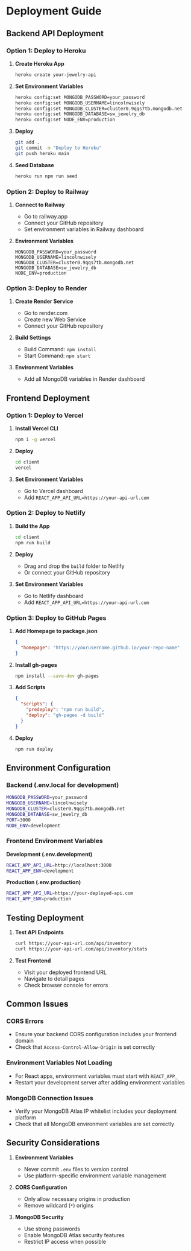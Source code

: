 # Deployment Guide

## Backend API Deployment

### Option 1: Deploy to Heroku

1. **Create Heroku App**
   ```bash
   heroku create your-jewelry-api
   ```

2. **Set Environment Variables**
   ```bash
   heroku config:set MONGODB_PASSWORD=your_password
   heroku config:set MONGODB_USERNAME=lincolnwisely
   heroku config:set MONGODB_CLUSTER=cluster0.9qqs7tb.mongodb.net
   heroku config:set MONGODB_DATABASE=sw_jewelry_db
   heroku config:set NODE_ENV=production
   ```

3. **Deploy**
   ```bash
   git add .
   git commit -m "Deploy to Heroku"
   git push heroku main
   ```

4. **Seed Database**
   ```bash
   heroku run npm run seed
   ```

### Option 2: Deploy to Railway

1. **Connect to Railway**
   - Go to railway.app
   - Connect your GitHub repository
   - Set environment variables in Railway dashboard

2. **Environment Variables**
   ```
   MONGODB_PASSWORD=your_password
   MONGODB_USERNAME=lincolnwisely
   MONGODB_CLUSTER=cluster0.9qqs7tb.mongodb.net
   MONGODB_DATABASE=sw_jewelry_db
   NODE_ENV=production
   ```

### Option 3: Deploy to Render

1. **Create Render Service**
   - Go to render.com
   - Create new Web Service
   - Connect your GitHub repository

2. **Build Settings**
   - Build Command: `npm install`
   - Start Command: `npm start`

3. **Environment Variables**
   - Add all MongoDB variables in Render dashboard

## Frontend Deployment

### Option 1: Deploy to Vercel

1. **Install Vercel CLI**
   ```bash
   npm i -g vercel
   ```

2. **Deploy**
   ```bash
   cd client
   vercel
   ```

3. **Set Environment Variables**
   - Go to Vercel dashboard
   - Add `REACT_APP_API_URL=https://your-api-url.com`

### Option 2: Deploy to Netlify

1. **Build the App**
   ```bash
   cd client
   npm run build
   ```

2. **Deploy**
   - Drag and drop the `build` folder to Netlify
   - Or connect your GitHub repository

3. **Set Environment Variables**
   - Go to Netlify dashboard
   - Add `REACT_APP_API_URL=https://your-api-url.com`

### Option 3: Deploy to GitHub Pages

1. **Add Homepage to package.json**
   ```json
   {
     "homepage": "https://yourusername.github.io/your-repo-name"
   }
   ```

2. **Install gh-pages**
   ```bash
   npm install --save-dev gh-pages
   ```

3. **Add Scripts**
   ```json
   {
     "scripts": {
       "predeploy": "npm run build",
       "deploy": "gh-pages -d build"
     }
   }
   ```

4. **Deploy**
   ```bash
   npm run deploy
   ```

## Environment Configuration

### Backend (.env.local for development)
```bash
MONGODB_PASSWORD=your_password
MONGODB_USERNAME=lincolnwisely
MONGODB_CLUSTER=cluster0.9qqs7tb.mongodb.net
MONGODB_DATABASE=sw_jewelry_db
PORT=3000
NODE_ENV=development
```

### Frontend Environment Variables

**Development (.env.development)**
```bash
REACT_APP_API_URL=http://localhost:3000
REACT_APP_ENV=development
```

**Production (.env.production)**
```bash
REACT_APP_API_URL=https://your-deployed-api.com
REACT_APP_ENV=production
```

## Testing Deployment

1. **Test API Endpoints**
   ```bash
   curl https://your-api-url.com/api/inventory
   curl https://your-api-url.com/api/inventory/stats
   ```

2. **Test Frontend**
   - Visit your deployed frontend URL
   - Navigate to detail pages
   - Check browser console for errors

## Common Issues

### CORS Errors
- Ensure your backend CORS configuration includes your frontend domain
- Check that `Access-Control-Allow-Origin` is set correctly

### Environment Variables Not Loading
- For React apps, environment variables must start with `REACT_APP_`
- Restart your development server after adding environment variables

### MongoDB Connection Issues
- Verify your MongoDB Atlas IP whitelist includes your deployment platform
- Check that all MongoDB environment variables are set correctly

## Security Considerations

1. **Environment Variables**
   - Never commit `.env` files to version control
   - Use platform-specific environment variable management

2. **CORS Configuration**
   - Only allow necessary origins in production
   - Remove wildcard (`*`) origins

3. **MongoDB Security**
   - Use strong passwords
   - Enable MongoDB Atlas security features
   - Restrict IP access when possible 